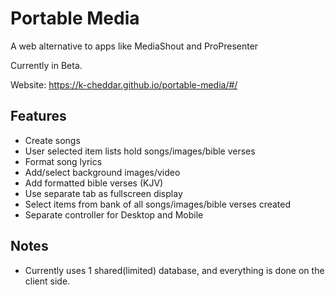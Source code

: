 # Portable Media

A web alternative to apps like MediaShout and ProPresenter

Currently in Beta.

Website: https://k-cheddar.github.io/portable-media/#/

## Features
- Create songs
- User selected item lists hold songs/images/bible verses
- Format song lyrics
- Add/select background images/video
- Add formatted bible verses (KJV)
- Use separate tab as fullscreen display
- Select items from bank of all songs/images/bible verses created
- Separate controller for Desktop and Mobile

## Notes
- Currently uses 1 shared(limited) database, and everything is done on the client side. 
